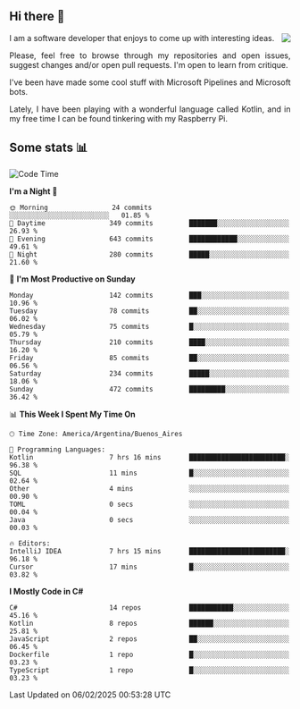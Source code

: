 ## Hi there :slightly_smiling_face:

<img src="https://github-readme-stats.vercel.app/api?username=victorgrycuk&show_icons=true&count_private=true&title_color=F7941E&icon_color=F7941E" align="right">

<p align="justify">
I am a software developer that enjoys to come up with interesting ideas.
<p/>

<p align= "justify">
Please, feel free to browse through my repositories and open issues, suggest changes and/or open pull requests. I'm open to learn from critique.
<p/>


<p align= "justify">
I've been have made some cool stuff with Microsoft Pipelines and Microsoft bots.
<p/>

<p align= "justify">
Lately, I have been playing with a wonderful language called Kotlin, and in my free time I can be found tinkering with my Raspberry Pi.
<p/>

## Some stats :bar_chart:
<!--START_SECTION:waka-->
![Code Time](http://img.shields.io/badge/Code%20Time-2%2C133%20hrs%203%20mins-blue)

**I'm a Night 🦉** 

```text
🌞 Morning                24 commits          ░░░░░░░░░░░░░░░░░░░░░░░░░   01.85 % 
🌆 Daytime                349 commits         ███████░░░░░░░░░░░░░░░░░░   26.93 % 
🌃 Evening                643 commits         ████████████░░░░░░░░░░░░░   49.61 % 
🌙 Night                  280 commits         █████░░░░░░░░░░░░░░░░░░░░   21.60 % 
```
📅 **I'm Most Productive on Sunday** 

```text
Monday                   142 commits         ███░░░░░░░░░░░░░░░░░░░░░░   10.96 % 
Tuesday                  78 commits          ██░░░░░░░░░░░░░░░░░░░░░░░   06.02 % 
Wednesday                75 commits          █░░░░░░░░░░░░░░░░░░░░░░░░   05.79 % 
Thursday                 210 commits         ████░░░░░░░░░░░░░░░░░░░░░   16.20 % 
Friday                   85 commits          ██░░░░░░░░░░░░░░░░░░░░░░░   06.56 % 
Saturday                 234 commits         █████░░░░░░░░░░░░░░░░░░░░   18.06 % 
Sunday                   472 commits         █████████░░░░░░░░░░░░░░░░   36.42 % 
```


📊 **This Week I Spent My Time On** 

```text
🕑︎ Time Zone: America/Argentina/Buenos_Aires

💬 Programming Languages: 
Kotlin                   7 hrs 16 mins       ████████████████████████░   96.38 % 
SQL                      11 mins             █░░░░░░░░░░░░░░░░░░░░░░░░   02.64 % 
Other                    4 mins              ░░░░░░░░░░░░░░░░░░░░░░░░░   00.90 % 
TOML                     0 secs              ░░░░░░░░░░░░░░░░░░░░░░░░░   00.04 % 
Java                     0 secs              ░░░░░░░░░░░░░░░░░░░░░░░░░   00.03 % 

🔥 Editors: 
IntelliJ IDEA            7 hrs 15 mins       ████████████████████████░   96.18 % 
Cursor                   17 mins             █░░░░░░░░░░░░░░░░░░░░░░░░   03.82 % 
```

**I Mostly Code in C#** 

```text
C#                       14 repos            ███████████░░░░░░░░░░░░░░   45.16 % 
Kotlin                   8 repos             ██████░░░░░░░░░░░░░░░░░░░   25.81 % 
JavaScript               2 repos             ██░░░░░░░░░░░░░░░░░░░░░░░   06.45 % 
Dockerfile               1 repo              █░░░░░░░░░░░░░░░░░░░░░░░░   03.23 % 
TypeScript               1 repo              █░░░░░░░░░░░░░░░░░░░░░░░░   03.23 % 
```




 Last Updated on 06/02/2025 00:53:28 UTC
<!--END_SECTION:waka-->
